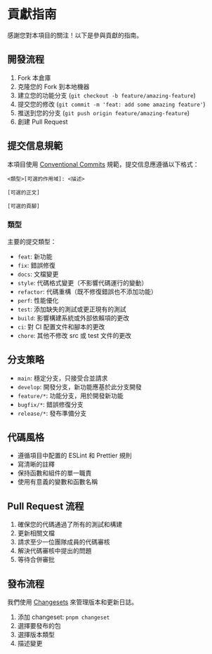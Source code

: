 # 貢獻指南

感謝您對本項目的關注！以下是參與貢獻的指南。

## 開發流程

1. Fork 本倉庫
2. 克隆您的 Fork 到本地機器
3. 建立您的功能分支 (`git checkout -b feature/amazing-feature`)
4. 提交您的修改 (`git commit -m 'feat: add some amazing feature'`)
5. 推送到您的分支 (`git push origin feature/amazing-feature`)
6. 創建 Pull Request

## 提交信息規範

本項目使用 [Conventional Commits](https://www.conventionalcommits.org/) 規範，提交信息應遵循以下格式：

```
<類型>[可選的作用域]: <描述>

[可選的正文]

[可選的頁腳]
```

### 類型

主要的提交類型：

- `feat`: 新功能
- `fix`: 錯誤修復
- `docs`: 文檔變更
- `style`: 代碼格式變更（不影響代碼運行的變動）
- `refactor`: 代碼重構（既不修復錯誤也不添加功能）
- `perf`: 性能優化
- `test`: 添加缺失的測試或更正現有的測試
- `build`: 影響構建系統或外部依賴項的更改
- `ci`: 對 CI 配置文件和腳本的更改
- `chore`: 其他不修改 src 或 test 文件的更改

## 分支策略

- `main`: 穩定分支，只接受合並請求
- `develop`: 開發分支，新功能應基於此分支開發
- `feature/*`: 功能分支，用於開發新功能
- `bugfix/*`: 錯誤修復分支
- `release/*`: 發布準備分支

## 代碼風格

- 遵循項目中配置的 ESLint 和 Prettier 規則
- 寫清晰的註釋
- 保持函數和組件的單一職責
- 使用有意義的變數和函數名稱

## Pull Request 流程

1. 確保您的代碼通過了所有的測試和構建
2. 更新相關文檔
3. 請求至少一位團隊成員的代碼審核
4. 解決代碼審核中提出的問題
5. 等待合併審批

## 發布流程

我們使用 [Changesets](https://github.com/changesets/changesets) 來管理版本和更新日誌。

1. 添加 changeset: `pnpm changeset`
2. 選擇要發布的包
3. 選擇版本類型
4. 描述變更
